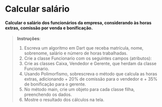 # Calcular salário
#### Calcular o salário dos funcionários da empresa, considerando às horas extras, comissão por venda e bonificação.
> **Instruções**: 
> 1. Escreva um algoritmo em Dart que receba matrícula, nome, sobrenome, salário e número de horas trabalhadas.
> 2. Crie a classe Funcionario com os seguintes campos (atributos):
> 3. Crie as classes Caixa, Vendedor e Gerente, que herdam da classe Funcionario.
> 4. Usando Polimorfismo, sobrescreva o método que calcula as horas extras, adicionando + 20% de comissão para o vendedor e + 35% de bonificação para o gerente.
> 5. No método main, crie um objeto para cada classe filha, preenchendo os dados.
> 6. Mostre o resultado dos cálculos na tela.
